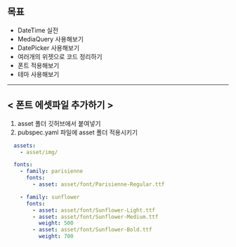 ## 목표

- DateTime 실전
- MediaQuery 사용해보기
- DatePicker 사용해보기
- 여러개의 위젯으로 코드 정리하기
- 폰트 적용해보기
- 테마 사용해보기

---

## < 폰트 에셋파일 추가하기 >
1. asset 폴더 깃허브에서 붙여넣기
2. pubspec.yaml 파일에 asset 폴더 적용시키기
```yaml
  assets:
    - asset/img/

  fonts:
    - family: parisienne
      fonts:
        - asset: asset/font/Parisienne-Regular.ttf

    - family: sunflower
      fonts:
        - asset: asset/font/Sunflower-Light.ttf
        - asset: asset/font/Sunflower-Medium.ttf
          weight: 500
        - asset: asset/font/Sunflower-Bold.ttf
          weight: 700
```